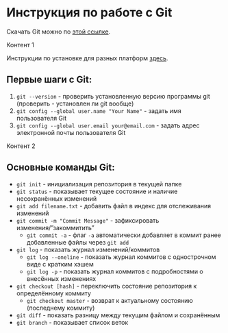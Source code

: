 # Инструкция по работе с Git
Скачать Git можно по [этой ссылке](https://git-scm.com/downloads).

Контент 1

Инструкции по установке для разных платформ [здесь](https://git-scm.com/book/ru/v2/%D0%92%D0%B2%D0%B5%D0%B4%D0%B5%D0%BD%D0%B8%D0%B5-%D0%A3%D1%81%D1%82%D0%B0%D0%BD%D0%BE%D0%B2%D0%BA%D0%B0-Git).

## Первые шаги с Git:
1. `git --version` - проверить установленную версию программы git (проверить - установлен ли git вообще)
2. `git config --global user.name "Your Name"` - задать имя пользователя Git
3. `git config --global user.email your@email.com` - задать адрес электронной почты пользователя Git

Контент 2

## Основные команды Git:
- `git init` - инициализация репозитория в текущей папке
- `git status` - показывает текущее состояние и наличие несохранённых изменений
- `git add filename.txt` - добавить файл в индекс для отслеживания изменений
- `git commit -m "Commit Message"` - зафиксировать изменения/”закоммитить”
    - `git commit -а` - флаг `-a` автоматически добавляет в коммит ранее добавленные файлы через `git add `
- `git log` - показать журнал изменений/коммитов
    - `git log --oneline` - показать журнал коммитов с однострочном виде с кратким хэшем
    - `git log -p` - показать журнал коммитов с подробностями о внесённых изменениях
- `git checkout [hash]` - переключить состояние репозитория к определённому коммиту
    - `git checkout master` - возврат к актуальному состоянию (последнему коммиту)
- `git diff` - показать разницу между текущим файлом и сохранённым
- `git branch` - показывает список веток